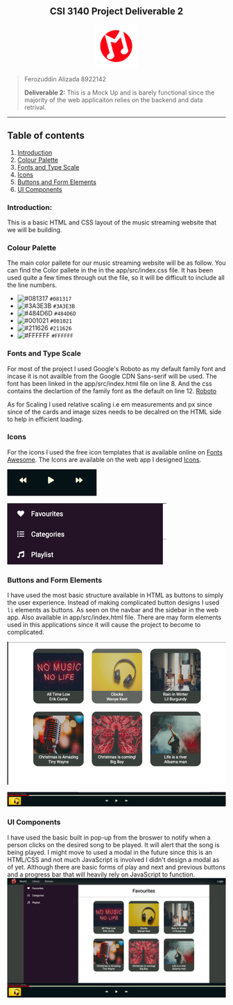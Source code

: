 <h2><center>CSI 3140 Project Deliverable 2</center></h2>

<center><img src="/app/assets/logo.svg?sanitize=true" height="100" width="100">
</img>
</center>

> Ferozuddin Alizada
> 8922142
>
> **Deliverable 2:** This is a Mock Up and is barely functional since the majority of the web applicaiton relies on the backend and data retrival.

---

## Table of contents

1. [Introduction](#introduction)
2. [Colour Palette](#colour-palette)
3. [Fonts and Type Scale](#fonts-and-type-scale)
4. [Icons](#icons)
5. [Buttons and Form Elements](#buttons-and-form-elements)
6. [UI Components](#ui-components)

<!-- 2. [Report Bugs](#report-bugs) -->

### Introduction:

This is a basic HTML and CSS layout of the music streaming website that we will be building.

### Colour Palette

The main color pallete for our music streaming website will be as follow. You can find the Color pallete in the in the app/src/index.css file. It has been used quite a few times through out the file, so it will be difficult to include all the line numbers.

- ![#081317](https://placehold.it/15/081317/000000?text=+) `#081317`
- ![#3A3E3B](https://placehold.it/15/3A3E3B/000000?text=+) `#3A3E3B`
- ![#484D6D](https://placehold.it/15/3A3E3B/484D6D?text=+) `#484D6D`
- ![#001021](https://placehold.it/15/001021/484D6D?text=+) `#001021`
- ![#211626](https://placehold.it/15/211626/484D6D?text=+) `#211626`
- ![#FFFFFF](https://placehold.it/15/FFFFFF/484D6D?text=+) `#FFFFFF`

### Fonts and Type Scale

For most of the project I used Google's Roboto as my default family font and incase it is not availble from the Google CDN Sans-serif will be used. The font has been linked in the app/src/index.html file on line 8. And the css contains the declartion of the family font as the default on line 12.
[Roboto](https://fonts.google.com/specimen/Roboto?selection.family=Roboto)

As for Scaling I used relative scaling i.e em measurements and px since since of the cards and image sizes needs to be decalred on the HTML side to help in efficient loading.

### Icons

For the icons I used the free icon templates that is available online on
[Fonts Awesome](https://fontawesome.com/icons?d=gallery). The Icons are available on the web app I designed [Icons](/app/src/index.html).

![image](/app/assets/snap-5.png)

![image](/app/assets/snap-6.png)

### Buttons and Form Elements

I have used the most basic structure available in HTML as buttons to simply the user experience. Instead of making complicated button designs I used `li` elements as buttons. As seen on the navbar and the sidebar in the web app. Also available in app/src/index.html file.
There are may form elements used in this applications since it will cause the project to become to complicated.

![image](/app/assets/snap-3.png)

![image](/app/assets/snap-4.png)

### UI Components

I have used the basic built in pop-up from the broswer to notify when a person clicks on the desired song to be played. It will alert that the song is being played. I might move to used a modal in the future since this is an HTML/CSS and not much JavaScript is involved I didn't design a modal as of yet. Although there are basic forms of play and next and previous buttons and a progress bar that will heavily rely on JavaScript to function.
![image](/app/assets/snap-1.png)
